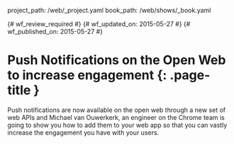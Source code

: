 project_path: /web/_project.yaml
book_path: /web/shows/_book.yaml

{# wf_review_required #}
{# wf_updated_on: 2015-05-27 #}
{# wf_published_on: 2015-05-27 #}

# Push Notifications on the Open Web to increase engagement {: .page-title }
Push notifications are now available on the open web through a new set of web APIs and 
Michael van Ouwerkerk, an engineer on the Chrome team is going to show you how to add 
them to your web app so that you can vastly increase the engagement you have with 
your users.

